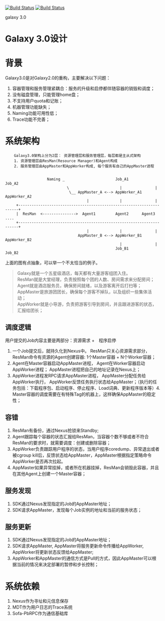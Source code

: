[![Build Status](https://travis-ci.org/fxsjy/solar.svg?branch=master)](https://travis-ci.org/fxsjy/solar)
[![Build Status](https://travis-ci.org/haolifei/solar.svg?branch=master)](https://travis-ci.org/haolifei/solar)

galaxy 3.0

Galaxy 3.0设计
=============

# 背景

Galaxy3.0是对Galaxy2.0的重构，主要解决以下问题：  

1. 容器管理和服务管理紧耦合：服务的升级和启停都伴随容器的销毁和调度；
2. 没有磁盘管理，只能管理home盘；
3. 不支持用户quota和记账；
4. 机器管理功能缺失；
5. Naming功能可用性低；
6. Trace功能不完善；

# 系统架构

        Galaxy3.0架构上分为2层： 资源管理层和服务管理层，每层都是主从式架构  
        1. 资源管理层由ResMan(Resource Manager)和Agent构成  
        2. 服务管理层由AppMaster和AppWorker构成, 每个服务有自己的AppMaster进程

 
                       Naming _                       Job_A1          Job_A2
                                \                       |               |
                                 \__ AppMaster_A <--> AppWorker_A1   AppWorker_A2
                                         |              |               |
         +----------------------------------------------------------------------+
         |  ResMan  <--------------->  Agent1         Agent2      Agent3 ....
         +----------------------------------------------------------------------+
                                         |              |               |
                                     AppMaster_B <--> AppWorker_B1   AppWorker_B2
                                                        |               |
                                                      Job_B1          Job_B2
上面的图有点抽象，可以举一个不太恰当的例子。

> Galaxy就是一个五星级酒店，每天都有大量游客组团入住。  
> ResMan就是大堂经理，负责按照每个团的人数、房间需求来分配房间；  
> Agent就是酒店服务员，确保房间就绪，以及游客离开后打扫等；  
> AppMaster是旅游团团长，确保每个游客不掉队，以及组织一些集体活动；  
> AppWorker就是小导游，负责把游客引导到房间，并且跟进游客的状态，汇报给团长；  

## 调度逻辑

用户提交的Job内容主要是两部分：资源需求 +　程序启停  
1. 一个Job提交后，就持久化到Nexus中。 ResMan只关心资源需求部分，ResMan命令有资源的Agent创建容器: 1个Master容器 + N个Worker容器；  
2. Agent在Master容器启动AppMaster进程， Agent在Worker容器启动AppWorker进程； AppMaster进程把自己的地址记录在Nexus上；  
3. AppWorker进程发RPC请求AppMaster进程， AppMaster分配任务给AppWorker执行， AppWorker反馈任务执行状态给AppMaster；（执行的任务包括：下载程序包、启动程序、停止程序、Load词典、更新程序版本等）4. Master容器的调度需要在有特殊Tag的机器上，这样确保AppMaster的稳定性；

## 容错

1. ResMan有备份，通过Nexus抢锁来Standby;  
2. Agent跟踪每个容器的状态汇报给ResMan，当容器个数不够或者不符合ResMan的要求时，就需要调度：创建或删除容器；  
3. AppWorker负责跟踪用户程序的状态，当用户程序coredump、异常退出或者被cgroup kill后，反馈状态给AppMaster，AppMaster根据指定策略命令AppWorker是否再次拉起。  
4. AppMaster如果异常挂掉，或者所在机器挂掉，ResMan会销毁此容器，并且在其他Agent上创建一个Master容器；  

## 服务发现
1. SDK通过Nexus发现指定的Job的AppMaster地址；  
2. SDK请求AppMaster，发现每个Job实例的地址和当前的服务状态；  

## 服务更新
1. SDK通过Nexus发现指定的Job的AppMaster地址；  
2. SDK请求AppMaster, AppMaster将服务更新命令传播给AppWorker, AppWorker将更新状态反馈给AppMaster;  
3. AppWorker和AppMaster的通信方式是Pull的方式，因此AppMaster可以根据当前的情况来决定部署的暂停和步长控制；  

# 系统依赖
1. Nexus作为寻址和元信息保存  
2. MDT作为用户日志的Trace系统  
3. Sofa-PbRPC作为通信基础库  


